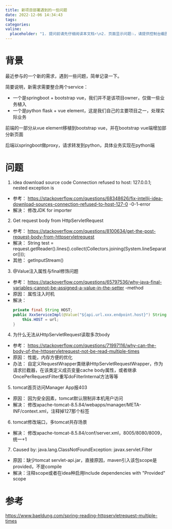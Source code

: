 ```yaml
---
title: 新项目部署遇到的一些问题
date: 2022-12-06 14:34:43
tags:
categories:
valine:
  placeholder: "1. 提问前请先仔细阅读本文档⚡\n2. 页面显示问题💥，请提供控制台截图📸或者您的测试网址\n3. 其他任何报错💣，请提供详细描述和截图📸，祝食用愉快💪"
---
```


# 背景

最近参与的一个新的需求，遇到一些问题，简单记录一下。

简要说明，新需求需要整合两个service：
- 一个是springboot + bootstrap vue，我们并不是该项目owner，仅做一些业务植入
- 一个是python flask + vue element，这是我们自己的主要项目之一，处理实际业务

前端的一部分从vue element移植到bootstrap vue，并在bootstrap vue端增加部分新页面

后端以springboot做proxy，请求转发到python，具体业务实现在python端

# 问题

1. idea download source code Connection refused to host: 127.0.0.1; nested exception is

- 参考： https://stackoverflow.com/questions/68348626/fix-intellij-idea-download-sources-connection-refused-to-host-127-0
-0-1-error
- 解决： 修改JDK for importer


2. Get request body from HttpServletRequest

- 参考： https://stackoverflow.com/questions/8100634/get-the-post-request-body-from-httpservletrequest
- 解决： String test = request.getReader().lines().collect(Collectors.joining(System.lineSeparator()));
- 其他： getInputStream()


3. @Value注入属性与final修饰问题

- 参考： https://stackoverflow.com/questions/65797536/why-java-final-variables-cannot-be-assigned-a-value-in-the-setter
-method
- 原因： 属性注入时机
- 解决： 
  ```java
  private final String HOST;
  public XxxServiceImpl(@Value("${api.url.xxx.endpoint.host}") String url){
      this.HOST = url;
  }
  ```


4. 为什么无法从HttpServletRequest读取多次body

- 参考： https://stackoverflow.com/questions/71997116/why-can-the-body-of-the-httpservletrequest-not-be-read-multiple-times
- 原因： 性能，内存方便的优化
- 办法： 自定义RequestWrapper类继承HttpServletRequestWrapper，作为请求拦截器，在该类定义成员变量cache body属性，或者继承OncePerRequestFilter重写doFilterInternal方法等等


5. tomcat首页访问Manager App报403

- 原因： 因为安全因素，tomcat默认限制非本机用户访问
- 解决： 修改apache-tomcat-8.5.84/webapps/manager/META-INF/context.xml，注释掉127那个标签


6. tomcat修改端口，多tomcat共存场景

- 解决： 修改apache-tomcat-8.5.84/conf/server.xml，8005/8080/8009，统一+1

7. Caused by: java.lang.ClassNotFoundException: javax.servlet.Filter

- 原因：缺少tomcat servlet-api.jar，直接原因，maven引入该包scope是provided，不是compile
- 解决：注释scope或者在idea种启用Include dependencies with "Provided" scope

# 参考

https://www.baeldung.com/spring-reading-httpservletrequest-multiple-times



